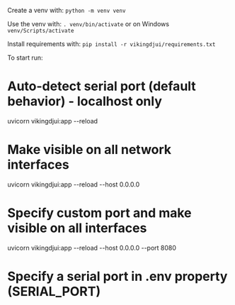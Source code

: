 Create a venv with:
`python -m venv venv`

Use the venv with:
`. venv/bin/activate`
or on Windows
`venv/Scripts/activate`

Install requirements with:
`pip install -r vikingdjui/requirements.txt`

To start run:
# Auto-detect serial port (default behavior) - localhost only
uvicorn vikingdjui:app --reload

# Make visible on all network interfaces
uvicorn vikingdjui:app --reload --host 0.0.0.0

# Specify custom port and make visible on all interfaces
uvicorn vikingdjui:app --reload --host 0.0.0.0 --port 8080

# Specify a serial port in .env property (SERIAL_PORT)
